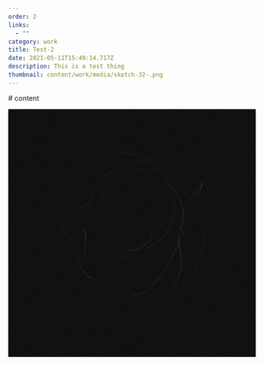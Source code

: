 ```yaml
---
order: 2
links:
  - ""
category: work
title: Test-2
date: 2021-05-11T15:49:14.717Z
description: This is a test thing
thumbnail: content/work/media/sketch-32-.png
---
```

\# content

![](content/work/media/swirl-5-.jpg)